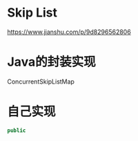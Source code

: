 # Skip List

https://www.jianshu.com/p/9d8296562806


# Java的封装实现

ConcurrentSkipListMap

# 自己实现
```java
public 
```